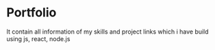 # Portfolio

It contain all information of my skills and project links which i have build using js, react, node.js
